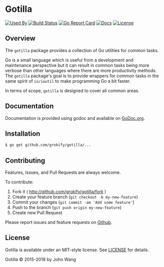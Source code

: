 Gotilla
=======

[![Used By][used-by-svg]][used-by-link]
[![Build Status][build-status-svg]][build-status-link]
[![Go Report Card][goreport-svg]][goreport-link]
[![Docs][docs-godoc-svg]][docs-godoc-link]
[![License][license-svg]][license-link]

## Overview

The `gotilla` package provides a collection of Go utilities for common tasks.

Go is a small language which is useful from a development and maintenance
perspective but it can result in common tasks being more verbose than other 
languages where there are more productivity methods. The `gotilla` package's
goal is to provide wrappers for common tasks in the same spirit of `io/ioutil`
to make programming Go a bit faster.

In terms of scope, `gotilla` is designed to cover all common areas.

## Documentation

Documentation is provided using godoc and available on [GoDoc.org](https://godoc.org/github.com/grokify/gotilla).

## Installation

```bash
$ go get github.com/grokify/gotilla/...
```

## Contributing

Features, Issues, and Pull Requests are always welcome.

To contribute:

1. Fork it ( http://github.com/grokify/gotilla/fork )
2. Create your feature branch (`git checkout -b my-new-feature`)
3. Commit your changes (`git commit -am 'Add some feature'`)
4. Push to the branch (`git push origin my-new-feature`)
5. Create new Pull Request

Please report issues and feature requests on [Github](https://github.com/grokify/gotilla).

## License

Gotilla is available under an MIT-style license. See [LICENSE](LICENSE) for details.

Gotilla &copy; 2015-2018 by John Wang

 [used-by-svg]: https://sourcegraph.com/github.com/grokify/gotilla/-/badge.svg
 [used-by-link]: https://sourcegraph.com/github.com/grokify/gotilla?badge
 [build-status-svg]: https://api.travis-ci.org/grokify/gotilla.svg?branch=master
 [build-status-link]: https://travis-ci.org/grokify/gotilla
 [goreport-svg]: https://goreportcard.com/badge/github.com/grokify/gotilla
 [goreport-link]: https://goreportcard.com/report/github.com/grokify/gotilla
 [codeclimate-status-svg]: https://codeclimate.com/github/grokify/gotilla/badges/gpa.svg
 [codeclimate-status-link]: https://codeclimate.com/github/grokify/gotilla
 [docs-godoc-svg]: https://img.shields.io/badge/docs-godoc-blue.svg
 [docs-godoc-link]: https://godoc.org/github.com/grokify/gotilla
 [license-svg]: https://img.shields.io/badge/license-MIT-blue.svg
 [license-link]: https://github.com/grokify/gotilla/blob/master/LICENSE
